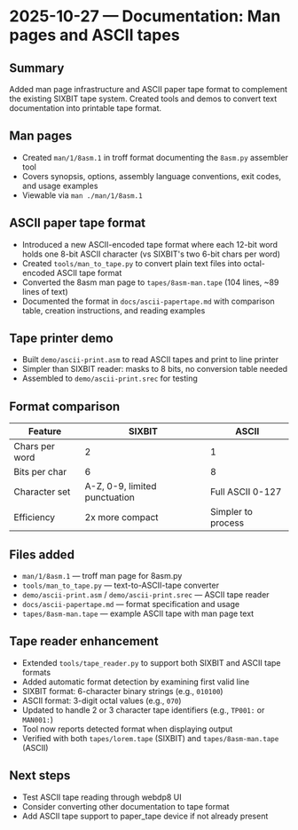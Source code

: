 # 2025-10-27 — Documentation: Man pages and ASCII tapes

## Summary
Added man page infrastructure and ASCII paper tape format to complement the existing SIXBIT tape system. Created tools and demos to convert text documentation into printable tape format.

## Man pages
- Created `man/1/8asm.1` in troff format documenting the `8asm.py` assembler tool
- Covers synopsis, options, assembly language conventions, exit codes, and usage examples
- Viewable via `man ./man/1/8asm.1`

## ASCII paper tape format
- Introduced a new ASCII-encoded tape format where each 12-bit word holds one 8-bit ASCII character (vs SIXBIT's two 6-bit chars per word)
- Created `tools/man_to_tape.py` to convert plain text files into octal-encoded ASCII tape format
- Converted the 8asm man page to `tapes/8asm-man.tape` (104 lines, ~89 lines of text)
- Documented the format in `docs/ascii-papertape.md` with comparison table, creation instructions, and reading examples

## Tape printer demo
- Built `demo/ascii-print.asm` to read ASCII tapes and print to line printer
- Simpler than SIXBIT reader: masks to 8 bits, no conversion table needed
- Assembled to `demo/ascii-print.srec` for testing

## Format comparison

| Feature | SIXBIT | ASCII |
|---------|--------|-------|
| Chars per word | 2 | 1 |
| Bits per char | 6 | 8 |
| Character set | A-Z, 0-9, limited punctuation | Full ASCII 0-127 |
| Efficiency | 2x more compact | Simpler to process |

## Files added
- `man/1/8asm.1` — troff man page for 8asm.py
- `tools/man_to_tape.py` — text-to-ASCII-tape converter
- `demo/ascii-print.asm` / `demo/ascii-print.srec` — ASCII tape reader
- `docs/ascii-papertape.md` — format specification and usage
- `tapes/8asm-man.tape` — example ASCII tape with man page text

## Tape reader enhancement
- Extended `tools/tape_reader.py` to support both SIXBIT and ASCII tape formats
- Added automatic format detection by examining first valid line
- SIXBIT format: 6-character binary strings (e.g., `010100`)
- ASCII format: 3-digit octal values (e.g., `070`)
- Updated to handle 2 or 3 character tape identifiers (e.g., `TP001:` or `MAN001:`)
- Tool now reports detected format when displaying output
- Verified with both `tapes/lorem.tape` (SIXBIT) and `tapes/8asm-man.tape` (ASCII)

## Next steps
- Test ASCII tape reading through webdp8 UI
- Consider converting other documentation to tape format
- Add ASCII tape support to paper_tape device if not already present
